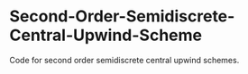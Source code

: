 # Second-Order-Semidiscrete-Central-Upwind-Scheme
Code for second order semidiscrete central upwind schemes. 

